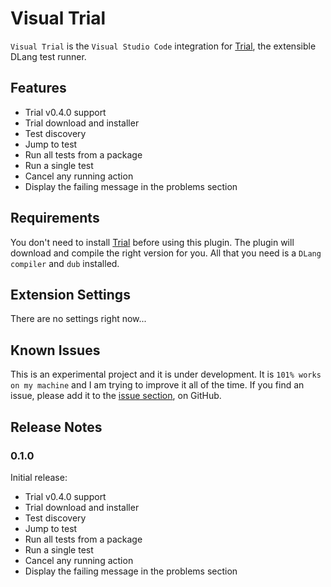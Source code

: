 # Visual Trial

`Visual Trial` is the `Visual Studio Code` integration for [Trial](http://trial.szabobogdan.com/), the extensible DLang test runner.

## Features

- Trial v0.4.0 support
- Trial download and installer
- Test discovery
- Jump to test
- Run all tests from a package
- Run a single test
- Cancel any running action
- Display the failing message in the problems section

## Requirements

You don't need to install [Trial](http://trial.szabobogdan.com/) before using this plugin. The plugin will download and compile the right version for you.
All that you need is a `DLang compiler` and `dub` installed.

## Extension Settings

There are no settings right now... 

## Known Issues

This is an experimental project and it is under development. It is `101% works on my machine` and I am trying to improve it
all of the time. If you find an issue, please add it to the [issue section](https://github.com/gedaiu/visual-trial/issues), on GitHub.

## Release Notes

### 0.1.0

Initial release: 
- Trial v0.4.0 support
- Trial download and installer
- Test discovery
- Jump to test
- Run all tests from a package
- Run a single test
- Cancel any running action
- Display the failing message in the problems section